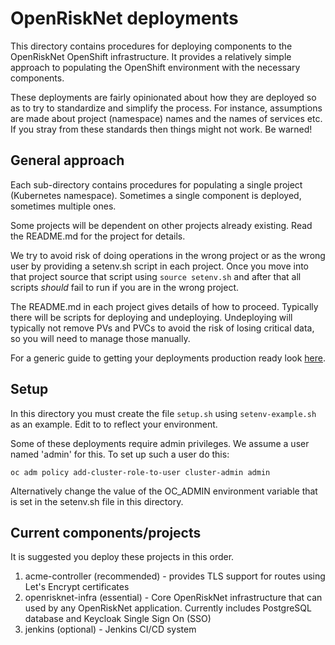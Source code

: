 # OpenRiskNet deployments

This directory contains procedures for deploying components to the OpenRiskNet OpenShift infrastructure.
It provides a relatively simple approach to populating the OpenShift environment with the necessary components.

These deployments are fairly opinionated about how they are deployed so as to try to standardize and simplify the 
process. For instance, assumptions are made about project (namespace) names and the names of services etc. If you
stray from these standards then things might not work. Be warned!

## General approach

Each sub-directory contains procedures for populating a single project (Kubernetes namespace). Sometimes a single 
component is deployed, sometimes multiple ones.

Some projects will be dependent on other projects already existing. Read the README.md for the project for details.

We try to avoid risk of doing operations in the wrong project or as the wrong user by providing a setenv.sh script in each project.
Once you move into that project source that script using `source setenv.sh` and after that all scripts *should* fail to run if you
are in the wrong project. 

The README.md in each project gives details of how to proceed. Typically there will be scripts for deploying and undeploying.
Undeploying will typically not remove PVs and PVCs to avoid the risk of losing critical data, so you will need to manage those 
manually.

For a generic guide to getting your deployments production ready look [here](ProductionDeploymentGuide.md).

## Setup

In this directory you must create the file `setup.sh` using `setenv-example.sh` as an example. Edit to to reflect your environment.

Some of these deployments require admin privileges. We assume a user named 'admin' for this. To set up such a user do this:

```
oc adm policy add-cluster-role-to-user cluster-admin admin
```

Alternatively change the value of the OC_ADMIN environment variable that is set in the setenv.sh file in this directory.

## Current components/projects

It is suggested you deploy these projects in this order.

1. acme-controller (recommended) - provides TLS support for routes using Let's Encrypt certificates
1. openrisknet-infra (essential) - Core OpenRiskNet infrastructure that can used by any OpenRiskNet application. Currently includes PostgreSQL database and Keycloak Single Sign On (SSO)
1. jenkins (optional) - Jenkins CI/CD system



